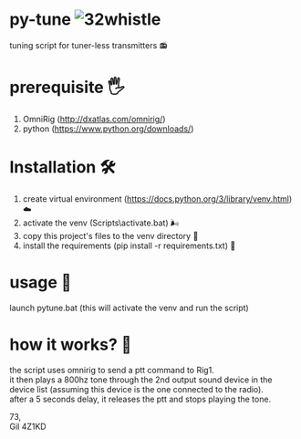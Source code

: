 # py-tune ![32whistle](https://user-images.githubusercontent.com/24712835/151493581-81fa55cc-f204-4967-83ad-dd238de3571d.png)

tuning script for tuner-less transmitters 📻

# prerequisite 🖐️
1. OmniRig (http://dxatlas.com/omnirig/)
3. python (https://www.python.org/downloads/)

# Installation 🛠
1. create virtual environment (https://docs.python.org/3/library/venv.html) ☁️
2. activate the venv (Scripts\activate.bat) 🌬️
3. copy this project's files to the venv directory 📑
4. install the requirements (pip install -r requirements.txt) 🧰

# usage 🚀
launch pytune.bat (this will activate the venv and run the script)

# how it works? 🐜
the script uses omnirig to send a ptt command to Rig1.<br/>
it then plays a 800hz tone through the 2nd output sound device in the device list (assuming this device is the one connected to the radio).<br/>
after a 5 seconds delay, it releases the ptt and stops playing the tone.<br/>

73,<br/>
Gil 4Z1KD
